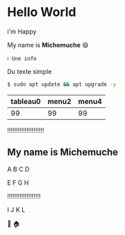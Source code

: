 # Hello World

i'm Happy

My name is **Michemuche** 😄

    ℹ️ Une info

Du texte simple

```bash
$ sudo apt update && apt upgrade -y
```
tableau0 | menu2 | menu4
--- | --- | ---
99  | 99  | 99  |   |  

!!!!!!!!!!!!!!!!!!!!!

## My name is **Michemuche**

A B C D

E F G H

!!!!!!!!!!!!!!!!!!!

I J K L

🍷 🏠
